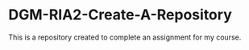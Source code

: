 # DGM-RIA2-Create-A-Repository
This is a repository created to complete an assignment for my course.
